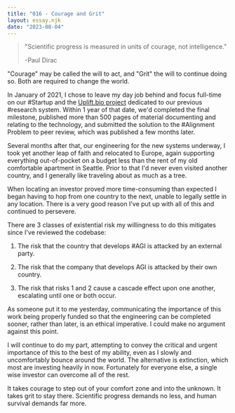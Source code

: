```yaml
---
title: "016 - Courage and Grit"
layout: essay.njk
date: "2023-08-04"
---
```


>"Scientific progress is measured in units of courage, not intelligence."
>
>-Paul Dirac

"Courage" may be called the will to act, and "Grit" the will to continue doing so. Both are required to change the world.

In January of 2021, I chose to leave my day job behind and focus full-time on our #Startup and the [Uplift.bio project](https://uplift.bio) dedicated to our previous #research system. Within 1 year of that date, we'd completed the final milestone, published more than 500 pages of material documenting and relating to the technology, and submitted the solution to the #Alignment Problem to peer review, which was published a few months later.

Several months after that, our engineering for the new systems underway, I took yet another leap of faith and relocated to Europe, again supporting everything out-of-pocket on a budget less than the rent of my old comfortable apartment in Seattle. Prior to that I'd never even visited another country, and I generally like traveling about as much as a tree.

When locating an investor proved more time-consuming than expected I began having to hop from one country to the next, unable to legally settle in any location. There is a very good reason I've put up with all of this and continued to persevere.

There are 3 classes of existential risk my willingness to do this mitigates since I've reviewed the codebase:

1. The risk that the country that develops #AGI is attacked by an external party.

2. The risk that the company that develops AGI is attacked by their own country.

3. The risk that risks 1 and 2 cause a cascade effect upon one another, escalating until one or both occur.

As someone put it to me yesterday, communicating the importance of this work being properly funded so that the engineering can be completed sooner, rather than later, is an ethical imperative. I could make no argument against this point.

I will continue to do my part, attempting to convey the critical and urgent importance of this to the best of my ability, even as I slowly and uncomfortably bounce around the world. The alternative is extinction, which most are investing heavily in now. Fortunately for everyone else, a single wise investor can overcome all of the rest.

It takes courage to step out of your comfort zone and into the unknown. It takes grit to stay there. Scientific progress demands no less, and human survival demands far more.
